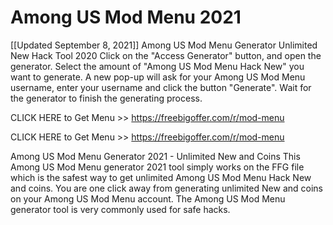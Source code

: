 Among US Mod Menu 2021
===============================
[[Updated September 8, 2021]] Among US Mod Menu Generator Unlimited New Hack Tool 2020
Click on the "Access Generator" button, and open the generator. Select the amount of "Among US Mod Menu Hack New" you want to generate. A new pop-up will ask for your Among US Mod Menu username, enter your username and click the button "Generate". Wait for the generator to finish the generating process.

CLICK HERE to Get Menu >> https://freebigoffer.com/r/mod-menu

CLICK HERE to Get Menu >> https://freebigoffer.com/r/mod-menu

Among US Mod Menu Generator 2021 - Unlimited New and Coins
This Among US Mod Menu generator 2021 tool simply works on the FFG file which is the safest way to get unlimited Among US Mod Menu Hack New and coins. You are one click away from generating unlimited New and coins on your Among US Mod Menu account. The Among US Mod Menu generator tool is very commonly used for safe hacks.
